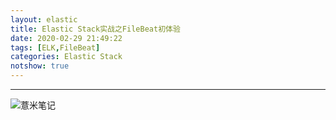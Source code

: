 ```yaml
---
layout: elastic
title: Elastic Stack实战之FileBeat初体验
date: 2020-02-29 21:49:22
tags: [ELK,FileBeat]
categories: Elastic Stack
notshow: true
---
```



---
![薏米笔记](https://eelve.com/upload/2019/8/eblog-b269767ff45b4e01a1c380e38898c1c0.png)
